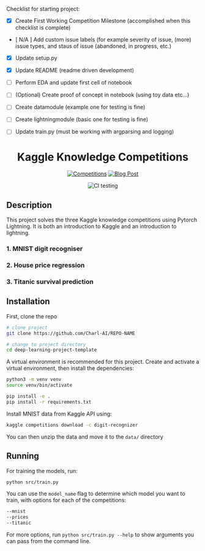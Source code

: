 Checklist for starting project:

* [x] Create First Working Competition Milestone (accomplished when this checklist is complete)
* [ N/A ] Add custom issue labels (for example severity of issue, (more) issue types, and staus of issue (abandoned, in progress, etc.)
* [x] Update setup.py
* [x] Update README (readme driven development)

* [ ] Perform EDA and update first cell of notebook
* [ ] (Optional) Create proof of concept in notebook (using toy data etc...)
* [ ] Create datamodule (example one for testing is fine)
* [ ] Create lightningmodule (basic one for testing is fine)
* [ ] Update train.py (must be working with argparsing and logging)


<div align="center">

# Kaggle Knowledge Competitions

[![Competitions](http://img.shields.io/badge/Kaggle-Competitions-4b44ce.svg)](https://www.kaggle.com/competitions)
[![Blog Post](http://img.shields.io/badge/Blog-Post-4b44ce.svg)](https://charl-ai.github.io/)

<!--
ARXIV
[![Paper](http://img.shields.io/badge/arxiv-math.co:1480.1111-B31B1B.svg)](https://www.nature.com/articles/nature14539)
-->
![CI testing](https://github.com/PyTorchLightning/deep-learning-project-template/workflows/CI%20testing/badge.svg?branch=master&event=pull_request)


<!--
Conference
-->
</div>

## Description
This project solves the three Kaggle knowledge competitions using Pytorch Lightning. It is both an introduction to Kaggle and an introduction to lightning.

### 1. MNIST digit recogniser


### 2. House price regression


### 3. Titanic survival prediction


## Installation
First, clone the repo
```bash
# clone project
git clone https://github.com/Charl-AI/REPO-NAME

# change to project directory
cd deep-learning-project-template
```

A virtual environment is recommended for this project. Create and activate a virtual environment, then install the dependencies:

```bash
python3 -m venv venv
source venv/bin/activate

pip install -e .
pip install -r requirements.txt
```

Install MNIST data from Kaggle API using:
```bash
kaggle competitions download -c digit-recognizer
```
You can then unzip the data and move it to the ```data/``` directory

## Running

For training the models, run:

```bash
python src/train.py
```
You can use the ```model_name``` flag to determine which model you want to train, with options for each of the competitions:

```bash
--mnist
--prices
--titanic
```

For more options, run `python src/train.py --help` to show arguments you can pass from the command line.
